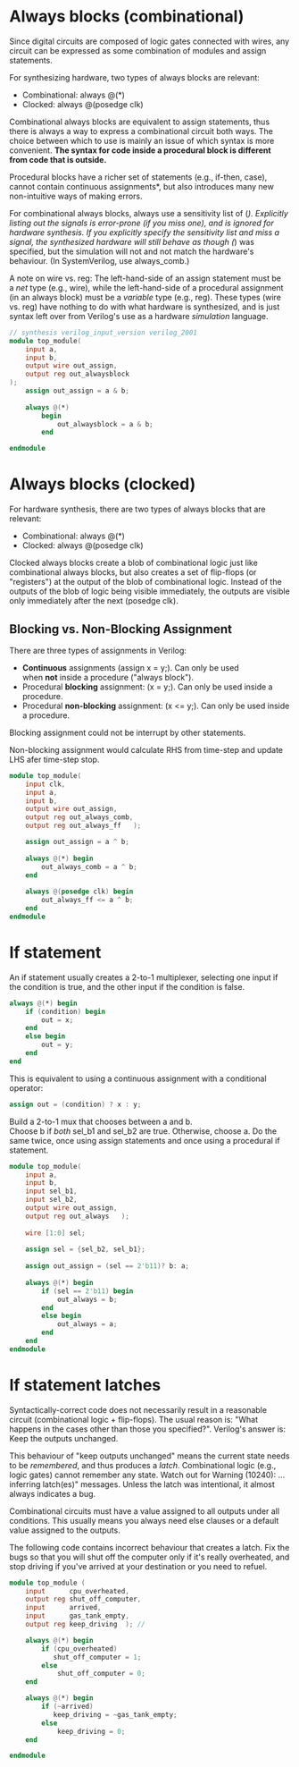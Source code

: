 # Always blocks (combinational)

Since digital circuits are composed of logic gates connected with wires, any circuit can be expressed as some combination of modules and assign statements.

For synthesizing hardware, two types of always blocks are relevant:

- Combinational: always @(*)
- Clocked: always @(posedge clk)

Combinational always blocks are equivalent to assign statements, thus there is always a way to express a combinational circuit both ways. The choice between which to use is mainly an issue of which syntax is more convenient. **The syntax for code inside a procedural block is different from code that is outside.**

Procedural blocks have a richer set of statements (e.g., if-then, case), cannot contain continuous assignments*, but also introduces many new non-intuitive ways of making errors.

For combinational always blocks, always use a sensitivity list of (*). Explicitly listing out the signals is error-prone (if you miss one), and is ignored for hardware synthesis. If you explicitly specify the sensitivity list and miss a signal, the synthesized hardware will still behave as though (*) was specified, but the simulation will not and not match the hardware's behaviour. (In SystemVerilog, use always_comb.)

A note on wire vs. reg: The left-hand-side of an assign statement must be a *net* type (e.g., wire), while the left-hand-side of a procedural assignment (in an always block) must be a *variable* type (e.g., reg). These types (wire vs. reg) have nothing to do with what hardware is synthesized, and is just syntax left over from Verilog's use as a hardware *simulation* language.

```verilog
// synthesis verilog_input_version verilog_2001
module top_module(
    input a, 
    input b,
    output wire out_assign,
    output reg out_alwaysblock
);
    assign out_assign = a & b;
    
    always @(*)
        begin
            out_alwaysblock = a & b;
        end

endmodule
```

# Always blocks (clocked)

For hardware synthesis, there are two types of always blocks that are relevant:

- Combinational: always @(*)
- Clocked: always @(posedge clk)

Clocked always blocks create a blob of combinational logic just like combinational always blocks, but also creates a set of flip-flops (or "registers") at the output of the blob of combinational logic. Instead of the outputs of the blob of logic being visible immediately, the outputs are visible only immediately after the next (posedge clk).

## Blocking vs. Non-Blocking Assignment

There are three types of assignments in Verilog:

- **Continuous** assignments (assign x = y;). Can only be used when **not** inside a procedure ("always block").
- Procedural **blocking** assignment: (x = y;). Can only be used inside a procedure.
- Procedural **non-blocking** assignment: (x <= y;). Can only be used inside a procedure.

Blocking assignment could not be interrupt by other statements.

Non-blocking assignment would calculate RHS from time-step and update LHS afer time-step stop.

```verilog
module top_module(
    input clk,
    input a,
    input b,
    output wire out_assign,
    output reg out_always_comb,
    output reg out_always_ff   );

    assign out_assign = a ^ b;
    
    always @(*) begin
    	out_always_comb = a ^ b;
    end
    
    always @(posedge clk) begin
    	out_always_ff <= a ^ b;
    end
endmodule
```

# If statement

An if statement usually creates a 2-to-1 multiplexer, selecting one input if the condition is true, and the other input if the condition is false.

```verilog
always @(*) begin
    if (condition) begin
        out = x;
    end
    else begin
        out = y;
    end
end
```

This is equivalent to using a continuous assignment with a conditional operator:

```verilog
assign out = (condition) ? x : y;
```

Build a 2-to-1 mux that chooses between a and b. Choose b if *both* sel_b1 and sel_b2 are true. Otherwise, choose a. Do the same twice, once using assign statements and once using a procedural if statement.

```verilog
module top_module(
    input a,
    input b,
    input sel_b1,
    input sel_b2,
    output wire out_assign,
    output reg out_always   ); 
    
    wire [1:0] sel;
    
    assign sel = {sel_b2, sel_b1};
    
    assign out_assign = (sel == 2'b11)? b: a;
    
    always @(*) begin
        if (sel == 2'b11) begin
            out_always = b;
        end
        else begin
            out_always = a;
        end
    end
endmodule
```

# If statement latches

Syntactically-correct code does not necessarily result in a reasonable circuit (combinational logic + flip-flops). The usual reason is: "What happens in the cases other than those you specified?". Verilog's answer is: Keep the outputs unchanged.

This behaviour of "keep outputs unchanged" means the current state needs to be *remembered*, and thus produces a *latch*. Combinational logic (e.g., logic gates) cannot remember any state. Watch out for Warning (10240): ... inferring latch(es)" messages. Unless the latch was intentional, it almost always indicates a bug.

Combinational circuits must have a value assigned to all outputs under all conditions. This usually means you always need else clauses or a default value assigned to the outputs.

The following code contains incorrect behaviour that creates a latch. Fix the bugs so that you will shut off the computer only if it's really overheated, and stop driving if you've arrived at your destination or you need to refuel.

```verilog
module top_module (
    input      cpu_overheated,
    output reg shut_off_computer,
    input      arrived,
    input      gas_tank_empty,
    output reg keep_driving  ); //

    always @(*) begin
        if (cpu_overheated)
           shut_off_computer = 1;
        else
            shut_off_computer = 0;
    end

    always @(*) begin
        if (~arrived)
           keep_driving = ~gas_tank_empty;
        else
            keep_driving = 0;
    end

endmodule
```


